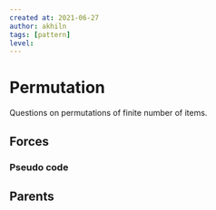 ```yaml
---
created at: 2021-06-27 
author: akhiln
tags: [pattern]
level: 
---
```


# Permutation 
Questions on permutations of finite number of items. 
## Forces

### Pseudo code


## Parents

